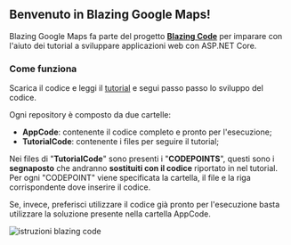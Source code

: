 ## Benvenuto in Blazing Google Maps!

Blazing Google Maps fa parte del progetto **[Blazing Code](https://etabetaweb.github.io/BlazingCode/)** per imparare con l'aiuto dei tutorial a sviluppare applicazioni web con ASP.NET Core.

### Come funziona

Scarica il codice e leggi il [tutorial](https://github.com/EtabetaWeb/BlazingGoogleMaps/blob/master/TUTORIAL.md) e segui passo passo lo sviluppo del codice.

Ogni repository è composto da due cartelle:

- **AppCode**: contenente il codice completo e pronto per l'esecuzione;
- **TutorialCode**: contenente i files per seguire il tutorial; 

Nei files di "**TutorialCode**" sono presenti i "**CODEPOINTS**", questi sono i **segnaposto** che andranno **sostituiti con il codice** riportato in nel tutorial. Per ogni "CODEPOINT" viene specificata la cartella, il file e la riga corrispondente dove inserire il codice. 

Se, invece, preferisci utilizzare il codice già pronto per l'esecuzione basta utilizzare la soluzione presente nella cartella AppCode.


![istruzioni blazing code](https://etabetaweb.files.wordpress.com/2020/04/blazing-code-istruzioni.jpg)